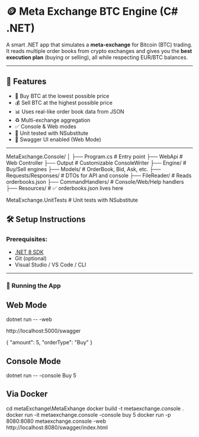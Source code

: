 # 🪙 Meta Exchange BTC Engine (C# .NET)

A smart .NET app that simulates a **meta-exchange** for Bitcoin (BTC) trading. It reads multiple order books from crypto exchanges and gives you the **best execution plan** (buying or selling), all while respecting EUR/BTC balances.

---

## 🚀 Features

- 🛒 Buy BTC at the lowest possible price
- 💰 Sell BTC at the highest possible price
- 📊 Uses real-like order book data from JSON
- ♻️ Multi-exchange aggregation
- ✅ Console & Web modes
- 🧪 Unit tested with NSubstitute
- 📄 Swagger UI enabled (Web Mode)

---

MetaExchange.Console/
│
├── Program.cs                  # Entry point
├── WebApi                      # Web Controller
├── Output                      # Customizable ConsoleWriter
├── Engine/                     # Buy/Sell engines
├── Models/                     # OrderBook, Bid, Ask, etc.
├── Requests/Responses/         # DTOs for API and console
├── FileReader/                 # Reads orderbooks.json
├── CommandHandlers/            # Console/Web/Help handlers
├── Resources/                  # ✅ orderbooks.json lives here

MetaExchange.UnitTests              # Unit tests with NSubstitute



## 🛠️ Setup Instructions

### Prerequisites:
- [.NET 8 SDK](https://dotnet.microsoft.com/download)
- Git (optional)
- Visual Studio / VS Code / CLI

---

### 🚀 Running the App

## Web Mode
dotnet run -- -web

http://localhost:5000/swagger

{
  "amount": 5,
  "orderType": "Buy"
}


## Console Mode 
dotnet run -- -console Buy 5

## Via Docker
cd metaExchange\MetaExhange
docker build -t metaexchange.console .
docker run -it metaexchange.console -console buy 5
docker run -p 8080:8080 metaexchange.console -web
http://localhost:8080/swagger/index.html